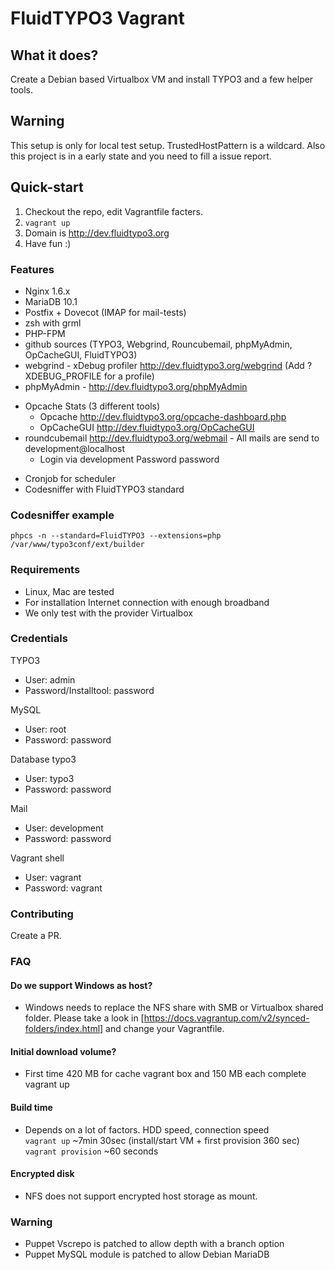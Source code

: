 # FluidTYPO3 Vagrant

## What it does?
Create a Debian based Virtualbox VM and install TYPO3 and a few helper tools.

## Warning
This setup is only for local test setup. TrustedHostPattern is a wildcard.
Also this project is in a early state and you need to fill a issue report.

## Quick-start
1. Checkout the repo, edit Vagrantfile facters.
2. ```vagrant up```
3. Domain is http://dev.fluidtypo3.org
4. Have fun :)

### Features
- Nginx 1.6.x
- MariaDB 10.1
- Postfix + Dovecot (IMAP for mail-tests)
- zsh with grml
- PHP-FPM
- github sources (TYPO3, Webgrind, Rouncubemail, phpMyAdmin, OpCacheGUI, FluidTYPO3)
- webgrind - xDebug profiler http://dev.fluidtypo3.org/webgrind (Add ?XDEBUG_PROFILE for a profile)
- phpMyAdmin - http://dev.fluidtypo3.org/phpMyAdmin
+ Opcache Stats (3 different tools)
    * Opcache http://dev.fluidtypo3.org/opcache-dashboard.php
    * OpCacheGUI http://dev.fluidtypo3.org/OpCacheGUI
+ roundcubemail http://dev.fluidtypo3.org/webmail - All mails are send to development@localhost
    * Login via development Password password
- Cronjob for scheduler
- Codesniffer with FluidTYPO3 standard

### Codesniffer example
```shell
phpcs -n --standard=FluidTYPO3 --extensions=php /var/www/typo3conf/ext/builder
```

### Requirements
- Linux, Mac are tested
- For installation Internet connection with enough broadband
- We only test with the provider Virtualbox

### Credentials
TYPO3
- User: admin
- Password/Installtool: password

MySQL
- User: root
- Password: password

Database typo3
- User: typo3
- Password: password

Mail
- User: development
- Password: password

Vagrant shell
- User: vagrant
- Password: vagrant

### Contributing
Create a PR.


### FAQ

#### Do we support Windows as host?
- Windows needs to replace the NFS share with SMB or Virtualbox shared folder. Please take a look in [https://docs.vagrantup.com/v2/synced-folders/index.html] and change your Vagrantfile.

#### Initial download volume?
- First time 420 MB for cache vagrant box and 150 MB each complete vagrant up

#### Build time
- Depends on a lot of factors. HDD speed, connection speed<br />
```vagrant up``` ~7min 30sec (install/start VM + first provision 360 sec)<br />
```vagrant provision``` ~60 seconds

#### Encrypted disk
- NFS does not support encrypted host storage as mount.

### Warning
- Puppet Vscrepo is patched to allow depth with a branch option
- Puppet MySQL module is patched to allow Debian MariaDB
